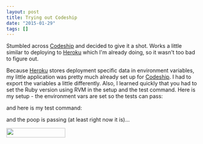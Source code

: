 ```yaml
---
layout: post
title: Trying out Codeship
date: "2015-01-29"
tags: []
---
```


Stumbled across <a href="https://codeship.com/">Codeship</a> and decided to give it a shot. Works a little similar to deploying to <a href="http://heroku.com">Heroku</a> which I'm already doing, so it wasn't too bad to figure out.

Because <a href="http://heroku.com">Heroku</a> stores deployment specific data in environment variables, my little application was pretty much already set up for <a href="https://codeship.com/">Codeship</a>. I had to export the variables a little differently. Also, I learned quickly that you had to set the Ruby version using RVM in the setup and the test command. Here is my setup - the environment vars are set so the tests can pass:

<script src="https://gist.github.com/funkfinger/dba9dedc81de4d6bf40e.js"></script>

and here is my test command:

<script src="https://gist.github.com/funkfinger/83c1e0cf92ad914e90d6.js"></script>

and the poop is passing (at least right now it is)...

<img src="https://codeship.com/projects/f02f65f0-88d1-0132-dcd4-3ae5e43a70a3/status?branch=master" width="155" height="25" class="alignnone" />
